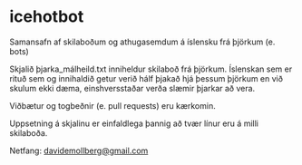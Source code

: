# icehotbot
Samansafn af skilaboðum og athugasemdum á íslensku frá þjörkum (e. bots)

Skjalið þjarka_málheild.txt inniheldur skilaboð frá þjörkum. Íslenskan sem er rituð sem og innihaldið getur verið hálf þjakað hjá þessum þjörkum en við skulum ekki dæma, einshversstaðar verða slæmir þjarkar að vera.

Viðbætur og togbeðnir (e. pull requests) eru kærkomin.

Uppsetning á skjalinu er einfaldlega þannig að tvær línur eru á milli skilaboða.

Netfang: davidemollberg@gmail.com
